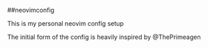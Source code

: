 ##neovimconfig

This is my personal neovim config setup

The initial form of the config is heavily inspired by @ThePrimeagen
